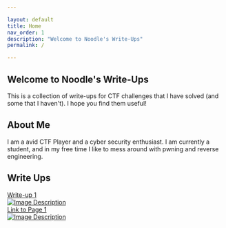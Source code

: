 ```yaml
---

layout: default
title: Home
nav_order: 1
description: "Welcome to Noodle's Write-Ups"
permalink: /

---
```



## Welcome to Noodle's Write-Ups

This is a collection of write-ups for CTF challenges that I have solved (and some that I haven't). I hope you find them useful!

## About Me

I am a avid CTF Player and a cyber security enthusiast. I am currently a student, and in my free time I like to mess around with pwning and reverse engineering.

## Write Ups

<!-- Link Box 1 -->
<div class="link-box">
    <a href="page1.html">
        Write-up 1
        <div class="image-container">
            <img src="C:\Users\Mateusz Tyc\Documents\GitHub\noodlekid.github.io\Images\how-it-works.png" alt="Image Description">
        </div>
    </a>
<div class="link-box">
    <a href="page1.html">
        Link to Page 1
        <div class="image-container">
            <img src="path/to/image.jpg" alt="Image Description">
        </div>
    </a>
</div>

<!-- Add more link boxes as needed -->

